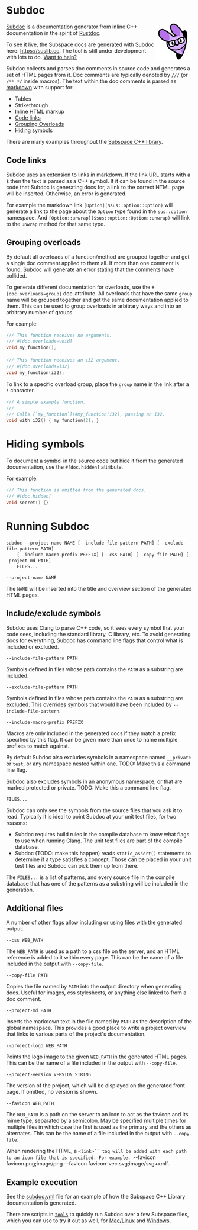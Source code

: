 # Subdoc

<img src="https://github.com/subspace-cpp/logos/blob/main/logo-512px/subdocs unpadded.png?raw=true" width=100 alt="logo" class="logo"  align="right"></img>

[Subdoc](subdoc/) is a documentation generator from inline C++ documentation
in the spirit of
[Rustdoc](https://doc.rust-lang.org/rustdoc/what-is-rustdoc.html).

To see it live, the Subspace docs are generated with Subdoc here:
https://suslib.cc. The tool is still under development with lots to do.
[Want to help?](https://github.com/chromium/subspace/issues/321)

Subdoc collects and parses doc comments in source code and generates a
set of HTML pages from it. Doc comments are typically denoted by `///`
(or `/** */` inside macros). The text within the doc comments is parsed
as [markdown]($https://www.markdownguide.org/) with support for:
* Tables
* Strikethrough
* Inline HTML markup
* [Code links](#code-links)
* [Grouping Overloads](#grouping-overloads)
* [Hiding symbols](#hiding-symbols)

There are many examples throughout the [Subspace C++ library](
https://github.com/chromium/subspace/tree/main/sus).

## Code links

Subdoc uses an extension to links in markdown. If the link URL starts with
a `$` then the text is parsed as a C++ symbol. If it can be found in the
source code that Subdoc is generating docs for, a link to the correct HTML
page will be inserted. Otherwise, an error is generated.

For example the markdown link `[Option]($sus::option::Option)` will generate
a link to the page about the `Option` type found in the `sus::option`
namespace. And `[Option::unwrap]($sus::option::Option::unwrap)` will link to
the `unwrap` method for that same type.

## Grouping overloads

By default all overloads of a function/method are grouped together and get a
single doc comment applied to them all. If more than one comment is found,
Subdoc will generate an error stating that the comments have collided.

To generate different documentation for overloads, use the
`#[doc.overloads=group]` doc-attribute. All overloads that have the same
`group` name will be grouped together and get the same documentation applied
to them. This can be used to group overloads in arbitrary ways and into an
arbitrary number of groups.

For example:
```cpp
/// This function receives no arguments.
/// #[doc.overloads=void]
void my_function();

/// This function receives an i32 argument.
/// #[doc.overloads=i32]
void my_function(i32);
```

To link to a specific overload group, place the `group` name in the link after
a `!` character.

```cpp
/// A simple example function.
///
/// Calls [`my_function`](#my_function!i32), passing an i32.
void with_i32() { my_function(2); }
```

# Hiding symbols

To document a symbol in the source code but hide it from the generated documentation,
use the `#[doc.hidden]` attribute.

For example:
```cpp
/// This function is omitted from the generated docs.
/// #[doc.hidden]
void secret() {}
```

# Running Subdoc

```
subdoc --project-name NAME [--include-file-pattern PATH] [--exclude-file-pattern PATH]
    [--include-macro-prefix PREFIX] [--css PATH] [--copy-file PATH] [--project-md PATH]
    FILES...
```

```
--project-name NAME
```
The `NAME` will be inserted into the title and overview section of the generated
HTML pages.

## Include/exclude symbols

Subdoc uses Clang to parse C++ code, so it sees every symbol that your 
code sees, including the standard library, C library, etc. To avoid generating
docs for everything, Subdoc has command line flags that control what is
included or excluded.

```
--include-file-pattern PATH
```
Symbols defined in files whose path contains the `PATH` as a substring
are included.

```
--exclude-file-pattern PATH
```
Symbols defined in files whose path contains the `PATH` as a substring are
excluded. This overrides symbols that would have been included by
`--include-file-pattern`.

```
--include-macro-prefix PREFIX
```
Macros are only included in the generated docs if they match a prefix specified
by this flag. It can be given more than once to name multiple prefixes to match
against.

By default Subdoc also excludes symbols in a namespace named `__private` or
`test`, or any namespace nested within one.
TODO: Make this a command line flag.

Subdoc also excludes symbols in an anonymous namespace, or that are marked
protected or private.
TODO: Make this a command line flag.

```
FILES...
```
Subdoc can only see the symbols from the source files that you ask it to read.
Typically it is ideal to point Subdoc at your unit test files, for two reasons:
* Subdoc requires build rules in the compile database to know what flags to use
  when running Clang. The unit test files are part of the compile database.
* Subdoc (TODO: make this happen) reads `static_assert()` statements to
  determine if a type satisfies a concept. Those can be placed in your unit
  test files and Subdoc can pick them up from there.

The `FILES...` is a list of patterns, and every source file in the compile
database that has one of the patterns as a substring will be included in the
generation.

## Additional files

A number of other flags allow including or using files with the generated
output.

```
--css WEB_PATH
```
The `WEB_PATH` is used as a path to a css file on the server, and an HTML
reference is added to it within every page. This can be the name of a file
included in the output with `--copy-file`.

```
--copy-file PATH
```
Copies the file named by `PATH` into the output directory when generating docs.
Useful for images, css stylesheets, or anything else linked to from a doc
comment.

```
--project-md PATH
```
Inserts the markdown text in the file named by `PATH` as the description of the
global namespace. This provides a good place to write a project overview that
links to various parts of the project's documentation.

```
--project-logo WEB_PATH
```
Points the logo image to the given `WEB_PATH` in the generated HTML pages.
This can be the name of a file included in the output with `--copy-file`.

```
--project-version VERSION_STRING
```
The version of the project, which will be displayed on the generated front
page. If omitted, no version is shown.

```
--favicon WEB_PATH
```
The `WEB_PATH` is a path on the server to an icon to act as the favicon and its
mime type,
separated by a semicolon. May be specified multiple times for multiple files in
which case the first is used as the primary and the others as alternates.
This can be the name of a file included in the output with `--copy-file`.

When rendering the HTML, a `<link>`` tag will be added
with each path to an icon file that is specified. For
example:
`--favicon favicon.png;image/png --favicon favicon-vec.svg;image/svg+xml`.

## Example execution

See the
[subdoc.yml](https://github.com/chromium/subspace/blob/8be259f818684490e161eb1e4cb0420d362e18ca/.github/workflows/subdoc.yml#L152-L162)
file for an example of how the Subspace C++ Library documentation is generated.

There are scripts in
[`tools`](https://github.com/chromium/subspace/tree/main/tools)
to quickly run Subdoc over a few Subspace files, which you can use to try it out
as well, for
[Mac/Linux](https://github.com/chromium/subspace/blob/main/tools/run_subdoc.sh)
and
[Windows](https://github.com/chromium/subspace/blob/main/tools/run_subdoc.bat).
